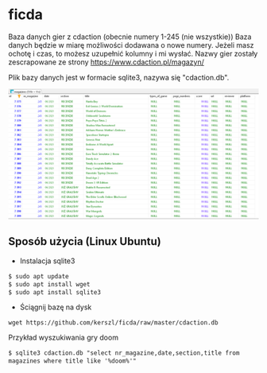 # ficda
Baza danych gier z cdaction (obecnie numery 1-245 (nie wszystkie))
Baza danych będzie w miarę możliwości dodawana o nowe numery.
Jeżeli masz ochotę i czas, to możesz uzupełnić kolumny i mi wysłać.
Nazwy gier zostały zescrapowane ze strony https://www.cdaction.pl/magazyn/

Plik bazy danych jest w formacie sqlite3, nazywa się "cdaction.db".

![Screenshot](screen.png)

## Sposób użycia (Linux Ubuntu)

* Instalacja sqlite3
```
$ sudo apt update
$ sudo apt install wget
$ sudo apt install sqlite3
```
* Ściągnij bazę na dysk
```
wget https://github.com/kerszl/ficda/raw/master/cdaction.db
```
Przykład wyszukiwania gry doom
```
$ sqlite3 cdaction.db "select nr_magazine,date,section,title from magazines where title like '%doom%'"

```
